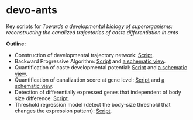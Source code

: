 # devo-ants
Key scripts for _Towards a developmental biology of superorganisms: reconstructing the canalized trajectories of caste differentiation in ants_ 

**Outline:**

* Construction of developmental trajectory network: [Script](Devo_trajectory.R).
* Backward Progressive Algorithm: [Script](BPA.R) and [a schematic view](BPA_schematic.md).
* Quantification of caste developmental potential: [Script](developmental_potential.R) and [a schematic view](developmental_potential_schematic.md).
* Quantification of canalization score at gene level: [Script](canalisation_score_gene_level.R) and [a schematic view](canalizaed_gene_level_scheme.md).
* Detection of differentially expressed genes that independent of body size difference: [Script](deg_size_independent.R).
* Threshold regression model (detect the body-size threshold that changes the expression pattern): [Script](threshold_model.R). 
